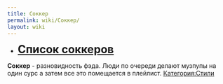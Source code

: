 ```yaml
---
title: Соккер
permalink: wiki/Соккер/
layout: wiki
---
```


-   **<span style="font-size:25px;">[Список
    соккеров](:Категория:Соккеры "wikilink") </span>**

**Соккер** - разновидность фэда. Люди по очереди делают музпупы на один
сурс а затем все это помещается в плейлист.
[Категория:Стили](Категория:Стили "wikilink")

